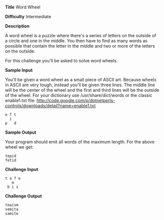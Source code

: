 **Title** Word Wheel

**Difficulty** Intermediate

**Description**

A word wheel is a puzzle where there's a series of letters on the outside of a circle and one in the middle. You then have to find as many words as possible that contain the letter in the middle and two or more of the letters on the outside.

For this challenge you'll be asked to solve word wheels. 

**Sample Input**

You'll be given a word wheel as a small piece of ASCII art. Because wheels in ASCII are very tough, instead you'll be given three lines. The middle line will be the center of the wheel and the first and third lines will be the outside of the wheel. For your dictionary use /usr/share/dict/words or the classic enable1.txt file: http://code.google.com/p/dotnetperls-controls/downloads/detail?name=enable1.txt

	e f t
	  i
	p   d

**Sample Output**

Your program should emit all words of the maximum length. For the above wheel we get:

	tepid
	fetid

**Challenge Input**

	t a f e
	   m
	 b i s

**Challenge Output**

	teaism
	semita
	samite
